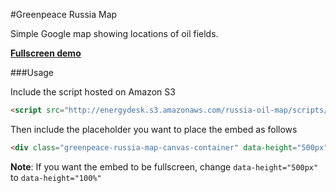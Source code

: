 #Greenpeace Russia Map

Simple Google map showing locations of oil fields.

**[Fullscreen demo](http://energydesk.s3.amazonaws.com/russia-oil-map/index.html)**

###Usage

Include the script hosted on Amazon S3

```html
<script src="http://energydesk.s3.amazonaws.com/russia-oil-map/scripts/main.min.js"></script>
```

Then include the placeholder you want to place the embed as follows

```html
<div class="greenpeace-russia-map-canvas-container" data-height="500px"></div>
```

**Note**: If you want the embed to be fullscreen, change `data-height="500px"` to `data-height="100%"`
